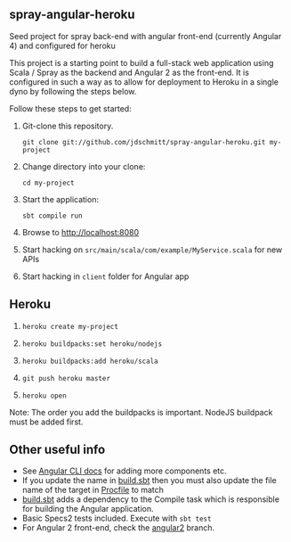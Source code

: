 ## spray-angular-heroku

Seed project for spray back-end with angular front-end (currently Angular 4) and configured for heroku

This project is a starting point to build a full-stack web application using Scala / Spray as the backend and Angular 2 as the front-end. It is configured in such a way as to allow for deployment to Heroku in a single dyno by following the steps below.

Follow these steps to get started:

1. Git-clone this repository.

   `git clone git://github.com/jdschmitt/spray-angular-heroku.git my-project`

2. Change directory into your clone:

   `cd my-project`

3. Start the application:

   `sbt compile run`

4. Browse to [http://localhost:8080](http://localhost:8080/)

5. Start hacking on `src/main/scala/com/example/MyService.scala` for new APIs

6. Start hacking in `client` folder for Angular app

## Heroku

1. `heroku create my-project`

2. `heroku buildpacks:set heroku/nodejs`

3. `heroku buildpacks:add heroku/scala`

4. `git push heroku master`

5. `heroku open`

Note: The order you add the buildpacks is important. NodeJS buildpack must be added first.

## Other useful info

* See [Angular CLI docs](https://github.com/angular/angular-cli/wiki) for adding more components etc.
* If you update the name in [build.sbt](build.sbt) then you must also update the file name of the target in [Procfile](Procfile) to match
* [build.sbt](build.sbt) adds a dependency to the Compile task which is responsible for building the Angular application.
* Basic Specs2 tests included. Execute with `sbt test`
* For Angular 2 front-end, check the [angular2](https://github.com/jdschmitt/spray-angular-heroku/tree/angular2) branch.